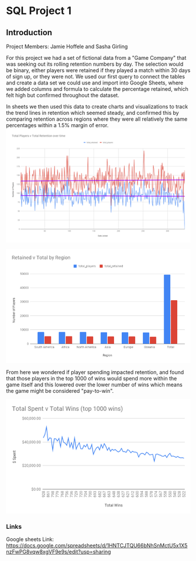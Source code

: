 # SQL Project 1

## Introduction

Project Members: Jamie Hoffele and Sasha Girling

For this project we had a set of fictional data from a "Game Company" that was seeking out its rolling retention numbers by day. The selection would be binary, either players were retained if they played a match within 30 days of sign up, or they were not. We used our first query to connect the tables and create a data set we could use and import into Google Sheets, where we added columns and formula to calculate the percentage retained, which felt high but confirmed throughout the dataset.

In sheets we then used this data to create charts and visualizations to track the trend lines in retention which seemed steady, and confirmed this by comparing retention across regions where they were all relatively the same percentages within a 1.5% margin of error.
![TotalPlayersRetainedOverTime](TotalPlayersVTotalRetentionovertime.png)

![totalplayersbyregion](totalplayersbyregion.png)

From here we wondered if player spending impacted retention, and found that those players in the top 1000 of wins would spend more within the game itself and this lowered over the lower number of wins which means the game might be considered "pay-to-win".

![Top1000playersWins](Top1000playersWins.png)


### Links


Google sheets Link: https://docs.google.com/spreadsheets/d/1HNTCJTQU66bNhSnMctU5x1X5nzFwPG8vqw8xgVF9e9s/edit?usp=sharing

